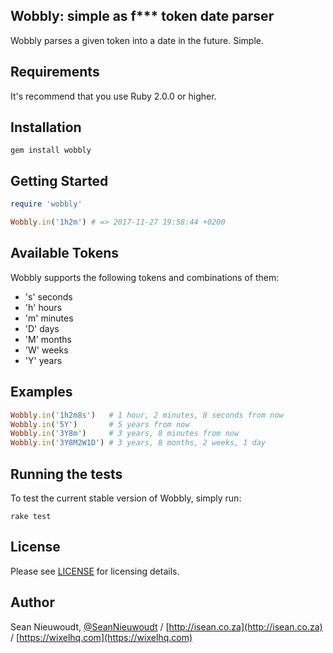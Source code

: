 ## Wobbly: simple as f*** token date parser

Wobbly parses a given token into a date in the future. Simple.

Requirements
-----------------

It's recommend that you use Ruby 2.0.0 or higher.

Installation
-----------------

    gem install wobbly

Getting Started
-----------------

```ruby
require 'wobbly'

Wobbly.in('1h2m') # => 2017-11-27 19:58:44 +0200
```

Available Tokens
-----------------

Wobbly supports the following tokens and combinations of them:

- 's' seconds
- 'h' hours
- 'm' minutes
- 'D' days
- 'M' months
- 'W' weeks
- 'Y' years

Examples
-----------------

```ruby
Wobbly.in('1h2m8s')   # 1 hour, 2 minutes, 8 seconds from now
Wobbly.in('5Y')       # 5 years from now
Wobbly.in('3Y8m')     # 3 years, 8 minutes from now
Wobbly.in('3Y8M2W1D') # 3 years, 8 months, 2 weeks, 1 day
```

Running the tests
-----------------

To test the current stable version of Wobbly, simply run:

    rake test

License
-----------------

Please see [LICENSE](https://github.com/SeanNieuwoudt/Wobbly/blob/master/LICENSE) for licensing details.

Author
-----------------

Sean Nieuwoudt, [@SeanNieuwoudt](https://twitter.com/seannieuwoudt) / [http://isean.co.za](http://isean.co.za) / [https://wixelhq.com](https://wixelhq.com)
